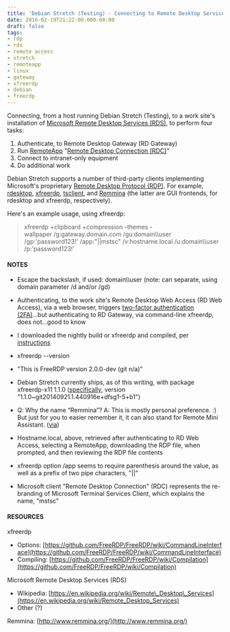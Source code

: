 ```yaml
---
title: 'Debian Stretch (Testing) - Connecting to Remote Desktop Services and Running a RemoteApp'
date: 2016-02-19T21:22:00.000-08:00
draft: false
tags: 
- rdp
- rds
- remote access
- stretch
- remoteapp
- linux
- gateway
- xfreerdp
- debian
- freerdp
---
```


Connecting, from a host running Debian Stretch (Testing), to a work site's installation of [Microsoft Remote Desktop Services (RDS)](https://en.wikipedia.org/wiki/Remote_Desktop_Services), to perform four tasks:  
  

1.  Authenticate, to Remote Desktop Gateway (RD Gateway) 
2.  Run [RemoteApp](https://en.wikipedia.org/wiki/Remote_Desktop_Services#RemoteApp) "[Remote Desktop Connection (RDC)](https://en.wikipedia.org/wiki/Remote_Desktop_Services#Remote_Desktop_Connection)"
3.  Connect to intranet-only equipment
4.  Do additional work

  
Debian Stretch supports a number of third-party clients implementing Microsoft's proprietary [Remote Desktop Protocol (RDP)](https://en.wikipedia.org/wiki/Remote_Desktop_Protocol). For example, [rdesktop](https://en.wikipedia.org/wiki/Rdesktop), [xfreerdp](http://www.freerdp.com/), [tsclient](https://en.wikipedia.org/wiki/Tsclient), and [Remmina](https://en.wikipedia.org/wiki/Remmina) (the latter are GUI frontends, for rdesktop and xfreerdp, respectively).  
  
Here's an example usage, using xfreerdp:  

> xfreerdp +clipboard +compression -themes -wallpaper /g:gateway.domain.com /gu:domain\\\\user /gp:'password123!' /app:"||mstsc" /v:hostname.local /u:domain\\\\user /p:'password123!'

#### NOTES

*   Escape the backslash, if used: domain\\\\user (note: can separate, using domain parameter /d and/or /gd)
*   Authenticating, to the work site's Remote Desktop Web Access (RD Web Access), via a web browser, triggers [two-factor authentication (2FA)](https://en.wikipedia.org/wiki/Two-factor_authentication)...but authenticating to RD Gateway, via command-line xfreerdp, does not...good to know
*   I downloaded the nightly build or xfreerdp and compiled, per [instructions](https://github.com/FreeRDP/FreeRDP/wiki/Compilation)
*   xfreerdp --version

*   "This is FreeRDP version 2.0.0-dev (git n/a)"

*   Debian Stretch currently ships, as of this writing, with package xfreerdp-x11 1.1.0 ([specifically](https://packages.debian.org/stretch/freerdp-x11), version "1.1.0~git20140921.1.440916e+dfsg1-5+b1")
*   Q: Why the name “Remmina”? A: This is mostly personal preference. :) But just for you to easier remember it, it can also stand for Remote Mini Assistant. ([via](http://www.remmina.org/wp/faq/))
*   Hostname.local, above, retrieved after authenticating to RD Web Access, selecting a RemoteApp, downloading the RDP file, when prompted, and then reviewing the RDP file contents
*   xfreerdp option /app seems to require parenthesis around the value, as well as a prefix of two pipe characters, "||"
*   Microsoft client "Remote Desktop Connection" (RDC) represents the re-branding of Microsoft Terminal Services Client, which explains the name, "mstsc"

#### RESOURCES

xfreerdp 

*   Options: [https://github.com/FreeRDP/FreeRDP/wiki/CommandLineInterface](https://github.com/FreeRDP/FreeRDP/wiki/CommandLineInterface)
*   Compiling: [https://github.com/FreeRDP/FreeRDP/wiki/Compilation](https://github.com/FreeRDP/FreeRDP/wiki/Compilation)

Microsoft Remote Desktop Services (RDS)

*   Wikipedia: [https://en.wikipedia.org/wiki/Remote\_Desktop\_Services](https://en.wikipedia.org/wiki/Remote_Desktop_Services)
*   Other (?)

Remmina: [http://www.remmina.org/](http://www.remmina.org/)